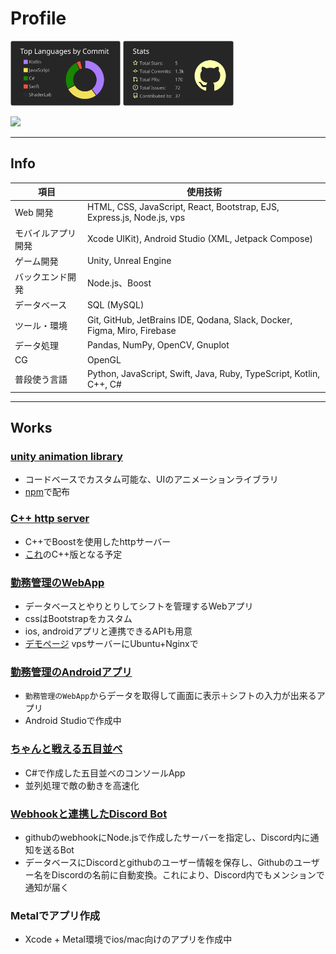 # Profile

<p align="left"> 
  <img alt="Top Langs" width="35%"src="https://raw.githubusercontent.com/Matuyuhi/Matuyuhi/main/profile-summary-card-output/apprentice/2-most-commit-language.svg" />
  <img alt="github stats" width="35%" src="https://raw.githubusercontent.com/Matuyuhi/Matuyuhi/main/profile-summary-card-output/apprentice/3-stats.svg" />
</p>

![](https://github-profile-trophy.vercel.app/?username=Matuyuhi&theme=gruvbox&count_private=true&no-frame=true&column=4)

---

## Info

| 項目                           | 使用技術                                                        |
|-------------------------------|-----------------------------------------------------------------|
| Web 開発                        | HTML, CSS, JavaScript, React, Bootstrap, EJS, Express.js, Node.js, vps | 
| モバイルアプリ開発              | Xcode UIKit), Android Studio (XML, Jetpack Compose)           | 
| ゲーム開発                     | Unity, Unreal Engine          |
| バックエンド開発                | Node.js、Boost|
| データベース                    | SQL (MySQL) |
| ツール・環境                    | Git, GitHub, JetBrains IDE, Qodana, Slack, Docker, Figma, Miro, Firebase   | 
| データ処理                      | Pandas, NumPy, OpenCV, Gnuplot                             |
| CG                            | OpenGL |
| 普段使う言語                    | Python, JavaScript, Swift, Java, Ruby, TypeScript, Kotlin, C++, C#   | 
---

## Works

### [unity animation library](https://github.com/Matuyuhi/AnimationPro)
- コードベースでカスタム可能な、UIのアニメーションライブラリ
- [npm](https://www.npmjs.com/package/com.matuyuhi.animationpro)で配布

### [C++ http server](https://github.com/Matuyuhi/cpp-http-server)
- C++でBoostを使用したhttpサーバー
- [これ](https://github.com/Matuyuhi/shiftapp_web)のC++版となる予定

### [勤務管理のWebApp](https://github.com/Matuyuhi/shiftapp_web)
- データベースとやりとりしてシフトを管理するWebアプリ
- cssはBootstrapをカスタム
- ios, androidアプリと連携できるAPIも用意
- [デモページ](https://yuhi.tokyo/demo/shift) vpsサーバーにUbuntu+Nginxで
### [勤務管理のAndroidアプリ](https://github.com/Matuyuhi/shiftapp_android)
- `勤務管理のWebApp`からデータを取得して画面に表示＋シフトの入力が出来るアプリ
- Android Studioで作成中

### [ちゃんと戦える五目並べ](https://github.com/Matuyuhi/gomokuApp)
- C#で作成した五目並べのコンソールApp
- 並列処理で敵の動きを高速化

### [Webhookと連携したDiscord Bot](https://github.com/Matuyuhi/DiscordBot_webhook)
- githubのwebhookにNode.jsで作成したサーバーを指定し、Discord内に通知を送るBot
- データベースにDiscordとgithubのユーザー情報を保存し、Githubのユーザー名をDiscordの名前に自動変換。これにより、Discord内でもメンションで通知が届く

### Metalでアプリ作成
- Xcode + Metal環境でios/mac向けのアプリを作成中
